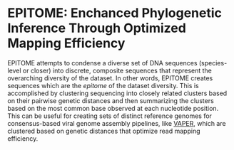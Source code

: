 # EPITOME: Enchanced Phylogenetic Inference Through Optimized Mapping Efficiency

EPITOME attempts to condense a diverse set of DNA sequences (species-level or closer) into discrete, composite sequences that represent the overarching diversity of the dataset. In other words, EPITOME creates sequences which are the _epitome_ of the dataset diversity. This is accomplished by clustering sequencing into closely related clusters based on their pairwise genetic distances and then summarizing the clusters based on the most common base observed at each nucleotide position. This can be useful for creating sets of distinct reference genomes for consensus-based viral genome assembly pipelines, like [VAPER](https://github.com/DOH-JDJ0303/VAPER), which are clustered based on genetic distances that optimize read mapping efficiency.
